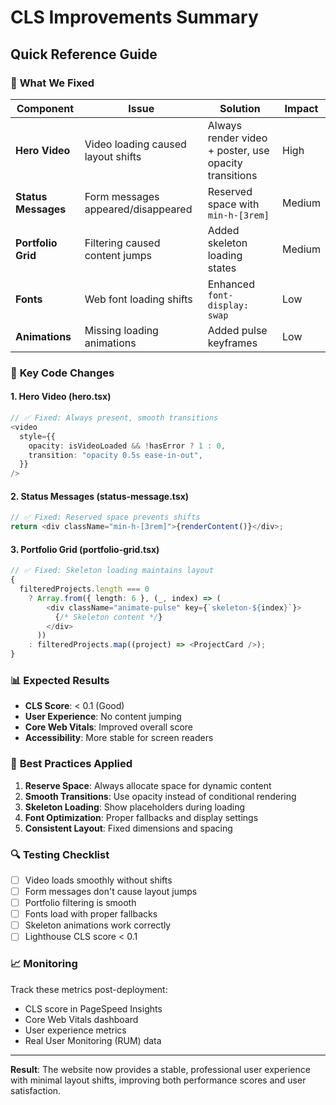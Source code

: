 # CLS Improvements Summary

## Quick Reference Guide

### 🎯 **What We Fixed**

| Component           | Issue                              | Solution                                              | Impact |
| ------------------- | ---------------------------------- | ----------------------------------------------------- | ------ |
| **Hero Video**      | Video loading caused layout shifts | Always render video + poster, use opacity transitions | High   |
| **Status Messages** | Form messages appeared/disappeared | Reserved space with `min-h-[3rem]`                    | Medium |
| **Portfolio Grid**  | Filtering caused content jumps     | Added skeleton loading states                         | Medium |
| **Fonts**           | Web font loading shifts            | Enhanced `font-display: swap`                         | Low    |
| **Animations**      | Missing loading animations         | Added pulse keyframes                                 | Low    |

### 🔧 **Key Code Changes**

#### 1. Hero Video (hero.tsx)

```typescript
// ✅ Fixed: Always present, smooth transitions
<video
  style={{
    opacity: isVideoLoaded && !hasError ? 1 : 0,
    transition: "opacity 0.5s ease-in-out",
  }}
/>
```

#### 2. Status Messages (status-message.tsx)

```typescript
// ✅ Fixed: Reserved space prevents shifts
return <div className="min-h-[3rem]">{renderContent()}</div>;
```

#### 3. Portfolio Grid (portfolio-grid.tsx)

```typescript
// ✅ Fixed: Skeleton loading maintains layout
{
  filteredProjects.length === 0
    ? Array.from({ length: 6 }, (_, index) => (
        <div className="animate-pulse" key={`skeleton-${index}`}>
          {/* Skeleton content */}
        </div>
      ))
    : filteredProjects.map((project) => <ProjectCard />);
}
```

### 📊 **Expected Results**

- **CLS Score**: < 0.1 (Good)
- **User Experience**: No content jumping
- **Core Web Vitals**: Improved overall score
- **Accessibility**: More stable for screen readers

### 🚀 **Best Practices Applied**

1. **Reserve Space**: Always allocate space for dynamic content
2. **Smooth Transitions**: Use opacity instead of conditional rendering
3. **Skeleton Loading**: Show placeholders during loading
4. **Font Optimization**: Proper fallbacks and display settings
5. **Consistent Layout**: Fixed dimensions and spacing

### 🔍 **Testing Checklist**

- [ ] Video loads smoothly without shifts
- [ ] Form messages don't cause layout jumps
- [ ] Portfolio filtering is smooth
- [ ] Fonts load with proper fallbacks
- [ ] Skeleton animations work correctly
- [ ] Lighthouse CLS score < 0.1

### 📈 **Monitoring**

Track these metrics post-deployment:

- CLS score in PageSpeed Insights
- Core Web Vitals dashboard
- User experience metrics
- Real User Monitoring (RUM) data

---

**Result**: The website now provides a stable, professional user experience with minimal layout shifts, improving both performance scores and user satisfaction.
